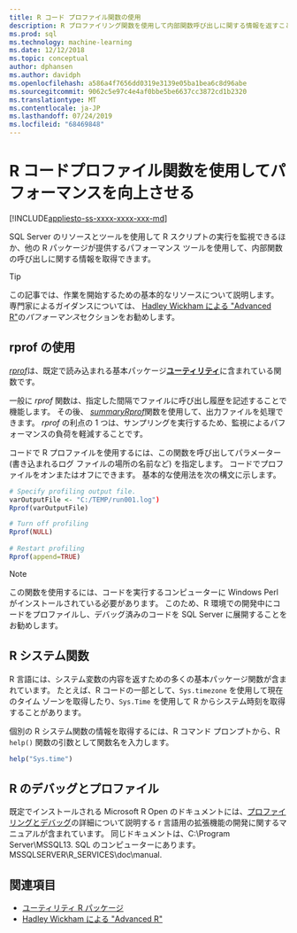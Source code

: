 ```yaml
---
title: R コード プロファイル関数の使用
description: R プロファイリング関数を使用して内部関数呼び出しに関する情報を返すことによって、パフォーマンスを向上させ、SQL Server での R 計算の結果を高速化します。
ms.prod: sql
ms.technology: machine-learning
ms.date: 12/12/2018
ms.topic: conceptual
author: dphansen
ms.author: davidph
ms.openlocfilehash: a586a4f7656dd0319e3139e05ba1bea6c8d96abe
ms.sourcegitcommit: 9062c5e97c4e4af0bbe5be6637cc3872cd1b2320
ms.translationtype: MT
ms.contentlocale: ja-JP
ms.lasthandoff: 07/24/2019
ms.locfileid: "68469848"
---
```

# <a name="use-r-code-profiling-functions-to-improve-performance"></a>R コードプロファイル関数を使用してパフォーマンスを向上させる
[!INCLUDE[appliesto-ss-xxxx-xxxx-xxx-md](../../includes/appliesto-ss-xxxx-xxxx-xxx-md.md)]

SQL Server のリソースとツールを使用して R スクリプトの実行を監視できるほか、他の R パッケージが提供するパフォーマンス ツールを使用して、内部関数の呼び出しに関する情報を取得できます。 

> [!TIP]
> この記事では、作業を開始するための基本的なリソースについて説明します。 専門家によるガイダンスについては、 [Hadley Wickham による "Advanced R"](http://adv-r.had.co.nz)の*パフォーマンス*セクションをお勧めします。

## <a name="using-rprof"></a>rprof の使用

[*rprof*](https://www.rdocumentation.org/packages/utils/versions/3.5.1/topics/Rprof)は、既定で読み込まれる基本パッケージ[**ユーティリティ**](https://www.rdocumentation.org/packages/utils/versions/3.5.1)に含まれている関数です。 

一般に *rprof* 関数は、指定した間隔でファイルに呼び出し履歴を記述することで機能します。 その後、 [*summaryRprof*](https://www.rdocumentation.org/packages/utils/versions/3.5.1/topics/summaryRprof)関数を使用して、出力ファイルを処理できます。 *rprof* の利点の 1 つは、サンプリングを実行するため、監視によるパフォーマンスの負荷を軽減することです。

コードで R プロファイルを使用するには、この関数を呼び出してパラメーター (書き込まれるログ ファイルの場所の名前など) を指定します。 コードでプロファイルをオンまたはオフにできます。 基本的な使用法を次の構文に示します。 

```R
# Specify profiling output file.
varOutputFile <- "C:/TEMP/run001.log")
Rprof(varOutputFile)

# Turn off profiling
Rprof(NULL)
    
# Restart profiling
Rprof(append=TRUE)
```

> [!NOTE]
> この関数を使用するには、コードを実行するコンピューターに Windows Perl がインストールされている必要があります。 このため、R 環境での開発中にコードをプロファイルし、デバッグ済みのコードを SQL Server に展開することをお勧めします。  


## <a name="r-system-functions"></a>R システム関数

R 言語には、システム変数の内容を返すための多くの基本パッケージ関数が含まれています。 たとえば、R コードの一部として、`Sys.timezone` を使用して現在のタイム ゾーンを取得したり、`Sys.Time` を使用して R からシステム時刻を取得することがあります。 

個別の R システム関数の情報を取得するには、R コマンド プロンプトから、R `help()` 関数の引数として関数名を入力します。

```R
help("Sys.time")
```

## <a name="debugging-and-profiling-in-r"></a>R のデバッグとプロファイル

既定でインストールされる Microsoft R Open のドキュメントには、[プロファイリングとデバッグ](https://cran.r-project.org/doc/manuals/r-release/R-exts.html#Debugging)の詳細について説明する r 言語用の拡張機能の開発に関するマニュアルが含まれています。 同じドキュメントは、C:\Program Server\MSSQL13. SQL のコンピューターにあります。MSSQLSERVER\R_SERVICES\doc\manual.

## <a name="see-also"></a>関連項目

+ [ユーティリティ R パッケージ](https://www.rdocumentation.org/packages/utils/versions/3.5.1)
+ [Hadley Wickham による "Advanced R"](http://adv-r.had.co.nz)
